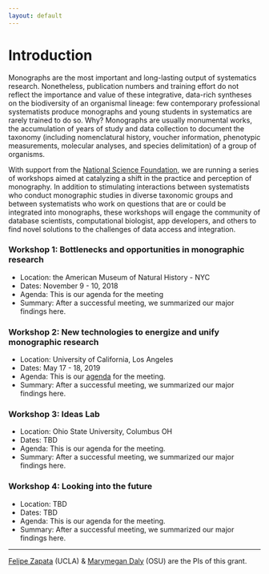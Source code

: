```yaml
---
layout: default
---
```


# Introduction

Monographs are the most important and long-lasting output of systematics research. Nonetheless, publication numbers and training effort do not reflect the importance and value of these integrative, data-rich syntheses on the biodiversity of an organismal lineage: few contemporary professional systematists produce monographs and young students in systematics are rarely trained to do so. Why? Monographs are usually monumental works, the accumulation of years of study and data collection to document the taxonomy (including nomenclatural history, voucher information, phenotypic measurements, molecular analyses, and species delimitation) of a group of organisms.

With support from the [National Science Foundation](https://www.nsf.gov/awardsearch/showAward?AWD_ID=1839202&HistoricalAwards=false), we are running a series of workshops aimed at catalyzing a shift in the practice and perception of monography. In addition to stimulating interactions between systematists who conduct monographic studies in diverse taxonomic groups and between systematists who work on questions that are or could be integrated into monographs, these workshops will engage the community of database scientists, computational biologist, app developers, and others to find novel solutions to the challenges of data access and integration.

### Workshop 1: Bottlenecks and opportunities in monographic research

* Location: the American Museum of Natural History - NYC
* Dates: November 9 - 10, 2018
* Agenda: This is our agenda for the meeting
* Summary: After a successful meeting, we summarized our major findings here.

### Workshop 2: New technologies to energize and unify monographic research

* Location: University of California, Los Angeles
* Dates: May 17 - 18, 2019
* Agenda: This is our [agenda](./W2Agenda.html) for the meeting.
* Summary: After a successful meeting, we summarized our major findings here.

### Workshop 3: Ideas Lab

* Location: Ohio State University, Columbus OH
* Dates: TBD
* Agenda: This is our agenda for the meeting.
* Summary: After a successful meeting, we summarized our major findings here.

### Workshop 4: Looking into the future

* Location: TBD
* Dates: TBD
* Agenda: This is our agenda for the meeting.
* Summary: After a successful meeting, we summarized our major findings here.

---

[Felipe Zapata](http://zapatalab.org) (UCLA) & [Marymegan Daly](https://eeob.osu.edu/people/daly.66) (OSU) are the PIs of this grant.
